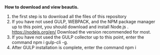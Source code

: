 **How to download and view beautis.**


1. the first step is to download all the files of this repository
2. If you have not used GULP, WEBPACK, and the NPM package manager up to this point, you should download and install Node.js . 
https://nodejs.org/en/
Download the version recommended for most.
3. If you have not used the GULP collector up to this point, enter the command npm i gulp-cli -g.
4. After GULP installation is complete, enter the command npm i
